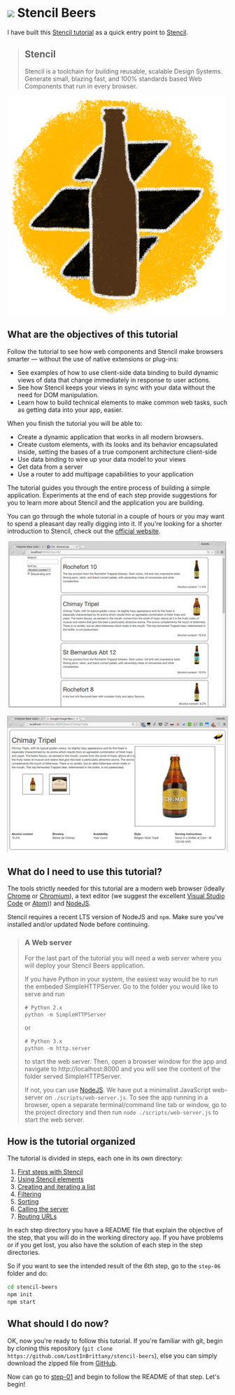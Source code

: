 # ![](../img/logo-25px.png) Stencil Beers

I have built this [Stencil tutorial](https://github.com/LostInBrittany/stencil-beers) as a quick entry point to [Stencil](https://stenciljs.com/). 

> ## Stencil
> Stencil is a toolchain for building reusable, scalable Design Systems. Generate small, blazing fast, and 100% standards based Web Components that run in every browser.

![Logo](./img/logo-500px.png)

## What are the objectives of this tutorial

Follow the tutorial to see how web components and Stencil make browsers smarter — without the use of native extensions or plug-ins:

+ See examples of how to use client-side data binding to build dynamic views of data that change immediately in response to user actions.
+ See how Stencil keeps your views in sync with your data without the need for DOM manipulation.
+ Learn how to build technical elements to make common web tasks, such as getting data into your app, easier.

When you finish the tutorial you will be able to:

+ Create a dynamic application that works in all modern browsers.
+ Create custom elements, with its looks and its behavior encapsulated inside, setting the bases of a true component architecture client-side
+ Use data binding to wire up your data model to your views
+ Get data from a server
+ Use a router to add multipage capabilities to your application

The tutorial guides you through the entire process of building a simple application. Experiments at the end of each step provide suggestions for you to learn more about Stencil and the application you are building.

You can go through the whole tutorial in a couple of hours or you may want to spend a pleasant day really digging into it. If you're looking for a shorter introduction to Stencil, check out the [official website](https://stenciljs.com/).

![Screenshot](./img/stencil-beers-final.jpg)  

![Screenshot](./img/stencil-beers-final-details.jpg)

## What do I need to use this tutorial?

The tools strictly needed for this tutorial are a modern web browser (ideally [Chrome](https://www.google.com/chrome/) or [Chromium](https://www.chromium.org/)), a text editor (we suggest the excellent [Visual Studio Code](https://code.visualstudio.com/) or [Atom](https://atom.io))) and [NodeJS](https://nodejs.org).

Stencil requires a recent LTS version of NodeJS and `npm`. Make sure you've installed and/or updated Node before continuing.

> ### A Web server
>
> For the last part of the tutorial you will need a web server where you will deploy your Stencil Beers application. 
>
>If you have Python in your system, the easiest way would be to run the embeded SimpleHTTPServer. Go to the folder you would like to serve and run
> 
>```
># Python 2.x
>python -m SimpleHTTPServer
>```
>
>or 
>
>```
># Python 3.x
>python -m http.server
>```
>
>to start the web server. Then, open a browser window for the app and navigate to http://localhost:8000 and you will see the content of the folder served SimpleHTTPServer.
>
>If not, you can use [NodeJS](http://nodejs.org). We have put a minimalist JavaScript web-server on `./scripts/web-server.js`. To see the app running in a browser, open a separate terminal/command line tab or window, go to the project directory and then run `node ./scripts/web-server.js` to start the web server. 

## How is the tutorial organized 

The tutorial is divided in steps, each one in its own directory:


1. [First steps with Stencil](./step-01/)
1. [Using Stencil elements](./step-02/)
1. [Creating and iterating a list](./step-03/)
1. [Filtering](./step-04/)
1. [Sorting](./step-05/)
1. [Calling the server](./step-06/)
1. [Routing URLs](./step-07/)

In each step directory you have a README file that explain the objective of the step, that you will do in the working directory `app`. If you have problems or if you get lost, you also have the solution of each step in the step directories. 

So if you want to see the intended result of  the 6th step, go to the `step-06` folder and do:

```bash
cd stencil-beers
npm init
npm start
```

## What should I do now?  

OK, now you're ready to follow this tutorial. If you're familiar with git, begin by cloning this repository (`git clone https://github.com/LostInBrittany/stencil-beers`), else you can simply download the zipped file from [GitHub](https://github.com/LostInBrittany/stencil-beers/archive/master.zip).

Now can go to [step-01](./step-01) and begin to follow the README of that step. Let's begin!
